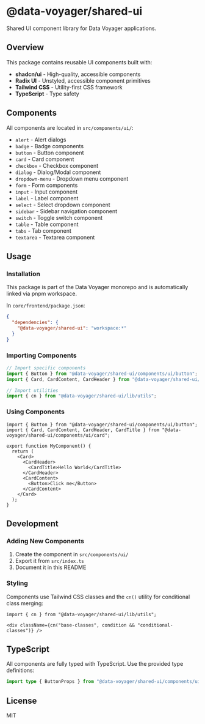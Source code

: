 # @data-voyager/shared-ui

Shared UI component library for Data Voyager applications.

## Overview

This package contains reusable UI components built with:
- **shadcn/ui** - High-quality, accessible components
- **Radix UI** - Unstyled, accessible component primitives
- **Tailwind CSS** - Utility-first CSS framework
- **TypeScript** - Type safety

## Components

All components are located in `src/components/ui/`:

- `alert` - Alert dialogs
- `badge` - Badge components
- `button` - Button component
- `card` - Card component
- `checkbox` - Checkbox component
- `dialog` - Dialog/Modal component
- `dropdown-menu` - Dropdown menu component
- `form` - Form components
- `input` - Input component
- `label` - Label component
- `select` - Select dropdown component
- `sidebar` - Sidebar navigation component
- `switch` - Toggle switch component
- `table` - Table component
- `tabs` - Tab component
- `textarea` - Textarea component

## Usage

### Installation

This package is part of the Data Voyager monorepo and is automatically linked via pnpm workspace.

In `core/frontend/package.json`:

```json
{
  "dependencies": {
    "@data-voyager/shared-ui": "workspace:*"
  }
}
```

### Importing Components

```typescript
// Import specific components
import { Button } from "@data-voyager/shared-ui/components/ui/button";
import { Card, CardContent, CardHeader } from "@data-voyager/shared-ui/components/ui/card";

// Import utilities
import { cn } from "@data-voyager/shared-ui/lib/utils";
```

### Using Components

```tsx
import { Button } from "@data-voyager/shared-ui/components/ui/button";
import { Card, CardContent, CardHeader, CardTitle } from "@data-voyager/shared-ui/components/ui/card";

export function MyComponent() {
  return (
    <Card>
      <CardHeader>
        <CardTitle>Hello World</CardTitle>
      </CardHeader>
      <CardContent>
        <Button>Click me</Button>
      </CardContent>
    </Card>
  );
}
```

## Development

### Adding New Components

1. Create the component in `src/components/ui/`
2. Export it from `src/index.ts`
3. Document it in this README

### Styling

Components use Tailwind CSS classes and the `cn()` utility for conditional class merging:

```tsx
import { cn } from "@data-voyager/shared-ui/lib/utils";

<div className={cn("base-classes", condition && "conditional-classes")} />
```

## TypeScript

All components are fully typed with TypeScript. Use the provided type definitions:

```typescript
import type { ButtonProps } from "@data-voyager/shared-ui/components/ui/button";
```

## License

MIT
